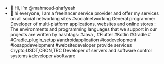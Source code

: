 - 👋 Hi, I’m @mahmoud-shafyeah
- 👀 hi everyone,
I am a freelancer service provider and offer my services on all social networking sites 
 #socialnetworking 
General programmer
 Developer of multi-platform applications, websites and online stores : 
The environments and programming languages ​​that we support in our projects are written by hashtags:
#Java , #Flutter #Kotlin #Gradle # #Gradle_plugin_setup
#androidapplication 
#iosdevelopment 
#iosappdevelopment 
#websitedeveloper 
provide services Crypto;USDT,CRON,TRC
 Developer of servers and software control systems #developer  #software 


<!---
mahmoud-shafyeah/mahmoud-shafyeah is a ✨ special ✨ repository because its `README.md` (this file) appears on your GitHub profile.
You can click the Preview link to take a look at your changes.
--->
